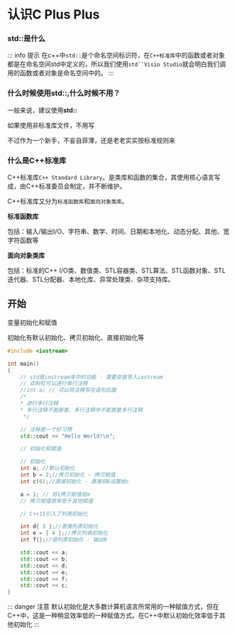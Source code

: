 # 认识C Plus Plus


### std::是什么

::: info 提示
在c++中`std::`是个命名空间标识符，在`C++标准库`中的函数或者对象都是在命名空间std中定义的，所以我们使用`std``Visio Studio`就会明白我们调用的函数或者对象是命名空间中的。
:::

### 什么时候使用std::,什么时候不用？

一般来说，建议使用**std::**

如果使用非标准库文件，不用写

不过作为一个新手，不妄自菲薄，还是老老实实按标准规则来

### 什么是C++标准库

C++标准库`C++ Standard Library`。是类库和函数的集合，其使用核心语言写成，由C++标准委员会制定，并不断维护。

C++标准库又分为`标准函数库`和`面向对象类库`。

**标准函数库**

包括：输入/输出I/O、字符串、数学、时间、日期和本地化、动态分配、其他、宽字符函数等

**面向对象类库**

包括：标准的C++ I/O类、数值类、STL容器类、STL算法、STL函数对象、STL迭代器、STL分配器、本地化库、异常处理类、杂项支持库。

## 开始

变量初始化和赋值

初始化有默认初始化、拷贝初始化、直接初始化等

```c++
#include <iostream>

int main()
{
    // std是iostream库中的功能 - 需要安装导入iostream
    // 双斜杠可以进行单行注释
    //int a; // 可以将注释写在语句后面
    /*
    * 进行多行注释
    * 多行注释不能嵌套，多行注释中不能嵌套多行注释
     */

    // 注释是一个好习惯
    std::cout << "Hello World!\n";

    // 初始化和赋值

    // 初始化
    int a; //默认初始化
    int b = 2;//拷贝初始化 - 拷贝赋值
    int c(6);//直接初始化 - 直接将6设置给c

    a = 1; // 将1拷贝赋值给a
    // 拷贝赋值效率低于其他赋值

    // C++11引入了列表初始化

    int d{ 3 };//直接列表初始化
    int e = { 4 };//拷贝列表初始化
    int f{};//值列表初始化 - 输出0

    std::cout << a;
    std::cout << b;
    std::cout << d;
    std::cout << e;
    std::cout << f;
    std::cout << c;
}
```
::: danger 注意
默认初始化是大多数计算机语言所常用的一种赋值方式，但在C++中，这是一种稍显效率低的一种赋值方式。在C++中默认初始化效率低于其他初始化
:::

